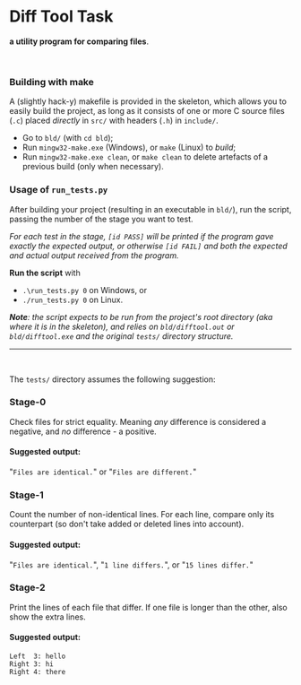 # Diff Tool Task

**a utility program for comparing files**.

<br>

### Building with make
A (slightly hack-y) makefile is provided in the skeleton, which allows
you to easily build the project, as long as it consists of one or more
C source files (`.c`) placed _directly_ in `src/` with headers (`.h`)
in `include/`.

  - Go to `bld/` (with `cd bld`);
  - Run `mingw32-make.exe` (Windows), or `make` (Linux) to _build_;
  - Run `mingw32-make.exe clean`, or `make clean`
    to delete artefacts of a previous build (only when necessary).


### Usage of `run_tests.py`
After building your project (resulting in an executable in `bld/`),
run the script, passing the number of the stage you want to test.

_For each test in the stage, `[id PASS]` will be printed if the program
gave exactly the expected output, or otherwise `[id FAIL]` and both the
expected and actual output received from the program._

**Run the script** with
  - `.\run_tests.py 0` on Windows, or
  - `./run_tests.py 0` on Linux.

_**Note**: the script expects to be run from the project's root directory
(aka where it is in the skeleton), and relies on `bld/difftool.out` or
`bld/difftool.exe` and the original `tests/` directory structure._

----

<br>

The `tests/` directory assumes the following suggestion:

### Stage-0
Check files for strict equality. Meaning _any_ difference
is considered a negative, and _no_ difference - a positive.
#### Suggested output:
"`Files are identical.`" or "`Files are different.`"

### Stage-1
Count the number of non-identical lines. For each line,
compare only its counterpart (so don't take added or deleted
lines into account).
#### Suggested output:
"`Files are identical.`", "`1 line differs.`", or "`15 lines differ.`"

### Stage-2
Print the lines of each file that differ. If one file is
longer than the other, also show the extra lines.
#### Suggested output:
`Left  3: hello`  
`Right 3: hi`  
`Right 4: there`

